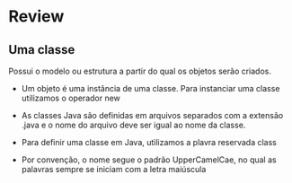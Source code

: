 # Review

## Uma classe
Possui o modelo ou estrutura a partir do qual os objetos serão criados.

- Um objeto é uma instância de uma classe. Para instanciar uma classe utilizamos o operador new


- As classes Java são definidas em arquivos separados com a extensão .java e o nome do arquivo deve ser igual ao nome da classe.

- Para definir uma classe em Java, utilizamos a plavra reservada class	

- Por convenção, o nome segue o padrão UpperCamelCae, no qual as palavras sempre se iniciam com a letra maiúscula
